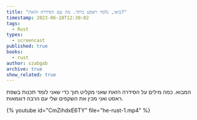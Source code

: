 ```yaml
---
title: "בואו, נלמד ראסט ביחד. מה עם הסידרה הזאת?"
timestamp: 2023-06-18T12:30:02
tags:
  - Rust
types:
  - screencast
published: true
books:
  - rust
author: szabgab
archive: true
show_related: true
---
```



המבוא. כמה מילים על הסידרה הזאת שאני מקליט תוך כדי שאני לומד תכנות בשפת ראסט ואני מכין את השקפים שלי עם הרבה דוגמאות.


{% youtube id="CmZihdxE6TY" file="he-rust-1.mp4" %}
